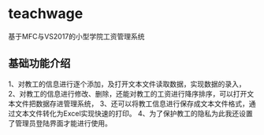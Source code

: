 # teachwage 
基于MFC与VS2017的小型学院工资管理系统

## 基础功能介绍
1、对教工的信息进行逐个添加，及打开文本文件读取数据，实现数据的录入，
2、对教工的信息进行修改、删除，还能对教工的工资进行降序排序，可以打开文本文件把数据存进管理系统，
3、还可以将教工信息进行保存成文本文件格式，通过文本文件转化为Excel实现快速的打印。
4、为了保护教工的隐私为此我还设置了管理员登陆界面才能进行使用。
